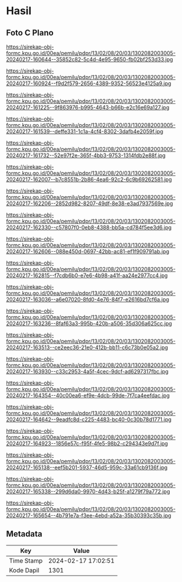 # Hasil

## Foto C Plano

https://sirekap-obj-formc.kpu.go.id/00ea/pemilu/pdpr/13/02/08/20/03/1302082003005-20240217-160644--35852c82-5c4d-4e95-9650-fb02bf253d33.jpg

https://sirekap-obj-formc.kpu.go.id/00ea/pemilu/pdpr/13/02/08/20/03/1302082003005-20240217-160924--f9d2f579-2656-4389-9352-56523e4125a9.jpg

https://sirekap-obj-formc.kpu.go.id/00ea/pemilu/pdpr/13/02/08/20/03/1302082003005-20240217-161225--9f863976-b995-4643-b66b-e2c16e69a127.jpg

https://sirekap-obj-formc.kpu.go.id/00ea/pemilu/pdpr/13/02/08/20/03/1302082003005-20240217-161539--deffe331-1c1a-4cf4-8302-3dafb4e2059f.jpg

https://sirekap-obj-formc.kpu.go.id/00ea/pemilu/pdpr/13/02/08/20/03/1302082003005-20240217-161732--52e97f2e-365f-4bb3-9753-1314fdb2e88f.jpg

https://sirekap-obj-formc.kpu.go.id/00ea/pemilu/pdpr/13/02/08/20/03/1302082003005-20240217-162007--b7c8551b-2b86-4ea6-92c2-6c9b69262581.jpg

https://sirekap-obj-formc.kpu.go.id/00ea/pemilu/pdpr/13/02/08/20/03/1302082003005-20240217-162206--2852d982-8207-49df-8e38-e3ad7937569e.jpg

https://sirekap-obj-formc.kpu.go.id/00ea/pemilu/pdpr/13/02/08/20/03/1302082003005-20240217-162330--c57807f0-0eb8-4388-bb5a-cd784f5ee3d6.jpg

https://sirekap-obj-formc.kpu.go.id/00ea/pemilu/pdpr/13/02/08/20/03/1302082003005-20240217-162606--088e450d-0697-42bb-ac81-ef1f909791ab.jpg

https://sirekap-obj-formc.kpu.go.id/00ea/pemilu/pdpr/13/02/08/20/03/1302082003005-20240217-162815--f7cdb6b0-e7e6-4b98-a41f-aa24e2977cc4.jpg

https://sirekap-obj-formc.kpu.go.id/00ea/pemilu/pdpr/13/02/08/20/03/1302082003005-20240217-163036--a6e07020-8fd0-4e76-84f7-e2616bd7cf6a.jpg

https://sirekap-obj-formc.kpu.go.id/00ea/pemilu/pdpr/13/02/08/20/03/1302082003005-20240217-163236--8faf63a3-995b-420b-a506-35d306a625cc.jpg

https://sirekap-obj-formc.kpu.go.id/00ea/pemilu/pdpr/13/02/08/20/03/1302082003005-20240217-163513--ce2eec36-21e0-412b-bb11-c6c73b0e05a2.jpg

https://sirekap-obj-formc.kpu.go.id/00ea/pemilu/pdpr/13/02/08/20/03/1302082003005-20240217-163930--c33c2953-4a5f-4cec-9dcf-ad6297317fbc.jpg

https://sirekap-obj-formc.kpu.go.id/00ea/pemilu/pdpr/13/02/08/20/03/1302082003005-20240217-164354--40c00ea6-ef9e-4dcb-99de-7f7ca4eefdac.jpg

https://sirekap-obj-formc.kpu.go.id/00ea/pemilu/pdpr/13/02/08/20/03/1302082003005-20240217-164642--9eadfc8d-c225-4483-bc40-0c30b78d1771.jpg

https://sirekap-obj-formc.kpu.go.id/00ea/pemilu/pdpr/13/02/08/20/03/1302082003005-20240217-164923--1856e57c-f95f-4fe5-98b2-c294343e9d7f.jpg

https://sirekap-obj-formc.kpu.go.id/00ea/pemilu/pdpr/13/02/08/20/03/1302082003005-20240217-165138--eef5b201-5937-46d5-959c-33a61cb9136f.jpg

https://sirekap-obj-formc.kpu.go.id/00ea/pemilu/pdpr/13/02/08/20/03/1302082003005-20240217-165338--299d6da0-9970-4d43-b25f-a1279f79a772.jpg

https://sirekap-obj-formc.kpu.go.id/00ea/pemilu/pdpr/13/02/08/20/03/1302082003005-20240217-165654--4b791e7a-f3ee-4ebd-a52a-35b30393c35b.jpg


## Metadata

| Key        | Value               |
| ---------- | ------------------- |
| Time Stamp | 2024-02-17 17:02:51 |
| Kode Dapil | 1301                |



